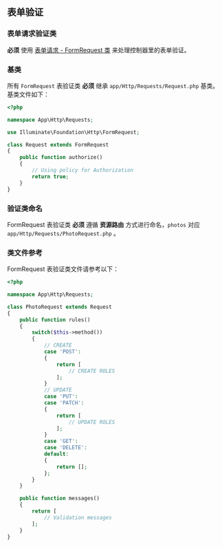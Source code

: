 ## 表单验证

### 表单请求验证类

**必须** 使用 [表单请求 - FormRequest 类](http://d.laravel-china.org/docs/5.5/validation#form-request-validation) 来处理控制器里的表单验证。

### 基类

所有 `FormRequest` 表验证类 **必须** 继承 `app/Http/Requests/Request.php` 基类。基类文件如下：

``` php
<?php

namespace App\Http\Requests;

use Illuminate\Foundation\Http\FormRequest;

class Request extends FormRequest
{
    public function authorize()
    {
        // Using policy for Authorization
        return true;
    }
}
```

### 验证类命名

FormRequest 表验证类 **必须** 遵循 **资源路由** 方式进行命名，`photos` 对应 `app/Http/Requests/PhotoRequest.php` 。

### 类文件参考

FormRequest 表验证类文件请参考以下：

``` php
<?php

namespace App\Http\Requests;

class PhotoRequest extends Request
{
    public function rules()
    {
        switch($this->method())
        {
            // CREATE
            case 'POST':
            {
                return [
                    // CREATE ROLES
                ];
            }
            // UPDATE
            case 'PUT':
            case 'PATCH':
            {
                return [
                    // UPDATE ROLES
                ];
            }
            case 'GET':
            case 'DELETE':
            default:
            {
                return [];
            };
        }
    }

    public function messages()
    {
        return [
            // Validation messages
        ];
    }
}
```